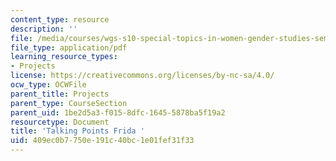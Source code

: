 ```yaml
---
content_type: resource
description: ''
file: /media/courses/wgs-s10-special-topics-in-women-gender-studies-seminar-latina-womens-voices-spring-2010/409ec0b7750e191c40bc1e01fef31f33_MITWGS_S10S10_tp_frida.pdf
file_type: application/pdf
learning_resource_types:
- Projects
license: https://creativecommons.org/licenses/by-nc-sa/4.0/
ocw_type: OCWFile
parent_title: Projects
parent_type: CourseSection
parent_uid: 1be2d5a3-f015-8dfc-1645-5878ba5f19a2
resourcetype: Document
title: 'Talking Points Frida '
uid: 409ec0b7-750e-191c-40bc-1e01fef31f33
---
```

